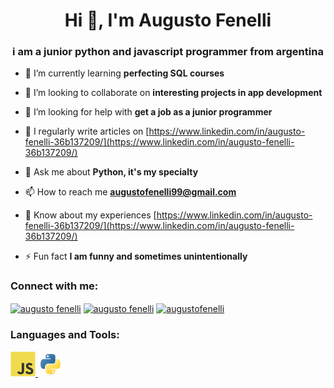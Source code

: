 <h1 align="center">Hi 👋, I'm Augusto Fenelli</h1>
<h3 align="center">i am a junior python and javascript programmer from argentina</h3>

- 🌱 I’m currently learning **perfecting SQL courses**

- 👯 I’m looking to collaborate on **interesting projects in app development**

- 🤝 I’m looking for help with **get a job as a junior programmer**

- 📝 I regularly write articles on [https://www.linkedin.com/in/augusto-fenelli-36b137209/](https://www.linkedin.com/in/augusto-fenelli-36b137209/)

- 💬 Ask me about **Python, it's my specialty**

- 📫 How to reach me **augustofenelli99@gmail.com**

- 📄 Know about my experiences [https://www.linkedin.com/in/augusto-fenelli-36b137209/](https://www.linkedin.com/in/augusto-fenelli-36b137209/)

- ⚡ Fun fact **I am funny and sometimes unintentionally**

<h3 align="left">Connect with me:</h3>
<p align="left">
<a href="https://linkedin.com/in/augusto fenelli" target="blank"><img align="center" src="https://raw.githubusercontent.com/rahuldkjain/github-profile-readme-generator/master/src/images/icons/Social/linked-in-alt.svg" alt="augusto fenelli" height="30" width="40" /></a>
<a href="https://fb.com/augusto fenelli" target="blank"><img align="center" src="https://raw.githubusercontent.com/rahuldkjain/github-profile-readme-generator/master/src/images/icons/Social/facebook.svg" alt="augusto fenelli" height="30" width="40" /></a>
<a href="https://instagram.com/augustofenelli" target="blank"><img align="center" src="https://raw.githubusercontent.com/rahuldkjain/github-profile-readme-generator/master/src/images/icons/Social/instagram.svg" alt="augustofenelli" height="30" width="40" /></a>
</p>

<h3 align="left">Languages and Tools:</h3>
<p align="left"> <a href="https://developer.mozilla.org/en-US/docs/Web/JavaScript" target="_blank" rel="noreferrer"> <img src="https://raw.githubusercontent.com/devicons/devicon/master/icons/javascript/javascript-original.svg" alt="javascript" width="40" height="40"/> </a> <a href="https://www.python.org" target="_blank" rel="noreferrer"> <img src="https://raw.githubusercontent.com/devicons/devicon/master/icons/python/python-original.svg" alt="python" width="40" height="40"/> </a> </p>
